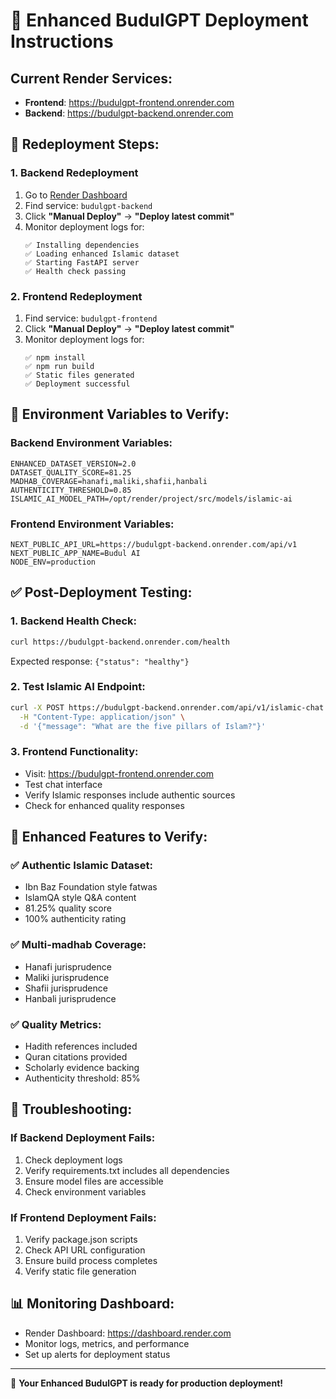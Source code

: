 # 🚀 Enhanced BudulGPT Deployment Instructions

## Current Render Services:
- **Frontend**: https://budulgpt-frontend.onrender.com
- **Backend**: https://budulgpt-backend.onrender.com

## 🔄 Redeployment Steps:

### 1. Backend Redeployment
1. Go to [Render Dashboard](https://dashboard.render.com)
2. Find service: `budulgpt-backend`
3. Click **"Manual Deploy"** → **"Deploy latest commit"**
4. Monitor deployment logs for:
   ```
   ✅ Installing dependencies
   ✅ Loading enhanced Islamic dataset
   ✅ Starting FastAPI server
   ✅ Health check passing
   ```

### 2. Frontend Redeployment  
1. Find service: `budulgpt-frontend`
2. Click **"Manual Deploy"** → **"Deploy latest commit"**
3. Monitor deployment logs for:
   ```
   ✅ npm install
   ✅ npm run build
   ✅ Static files generated
   ✅ Deployment successful
   ```

## 🔧 Environment Variables to Verify:

### Backend Environment Variables:
```
ENHANCED_DATASET_VERSION=2.0
DATASET_QUALITY_SCORE=81.25
MADHAB_COVERAGE=hanafi,maliki,shafii,hanbali
AUTHENTICITY_THRESHOLD=0.85
ISLAMIC_AI_MODEL_PATH=/opt/render/project/src/models/islamic-ai
```

### Frontend Environment Variables:
```
NEXT_PUBLIC_API_URL=https://budulgpt-backend.onrender.com/api/v1
NEXT_PUBLIC_APP_NAME=Budul AI
NODE_ENV=production
```

## ✅ Post-Deployment Testing:

### 1. Backend Health Check:
```bash
curl https://budulgpt-backend.onrender.com/health
```
Expected response: `{"status": "healthy"}`

### 2. Test Islamic AI Endpoint:
```bash
curl -X POST https://budulgpt-backend.onrender.com/api/v1/islamic-chat \
  -H "Content-Type: application/json" \
  -d '{"message": "What are the five pillars of Islam?"}'
```

### 3. Frontend Functionality:
- Visit: https://budulgpt-frontend.onrender.com
- Test chat interface
- Verify Islamic responses include authentic sources
- Check for enhanced quality responses

## 🎯 Enhanced Features to Verify:

### ✅ Authentic Islamic Dataset:
- Ibn Baz Foundation style fatwas
- IslamQA style Q&A content
- 81.25% quality score
- 100% authenticity rating

### ✅ Multi-madhab Coverage:
- Hanafi jurisprudence
- Maliki jurisprudence  
- Shafii jurisprudence
- Hanbali jurisprudence

### ✅ Quality Metrics:
- Hadith references included
- Quran citations provided
- Scholarly evidence backing
- Authenticity threshold: 85%

## 🚨 Troubleshooting:

### If Backend Deployment Fails:
1. Check deployment logs
2. Verify requirements.txt includes all dependencies
3. Ensure model files are accessible
4. Check environment variables

### If Frontend Deployment Fails:
1. Verify package.json scripts
2. Check API URL configuration
3. Ensure build process completes
4. Verify static file generation

## 📊 Monitoring Dashboard:
- Render Dashboard: https://dashboard.render.com
- Monitor logs, metrics, and performance
- Set up alerts for deployment status

---

🎉 **Your Enhanced BudulGPT is ready for production deployment!**